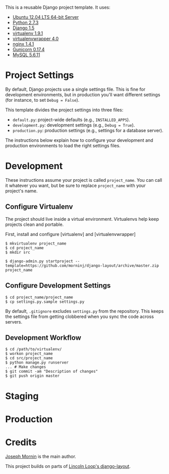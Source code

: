 This is a reusable Django project template. It uses:

* [Ubuntu 12.04 LTS 64-bit Server](http://www.ubuntu.com/download/server)
* [Python 2.7.3](http://www.python.org/download/releases/2.7.3/)
* [Django 1.5](https://docs.djangoproject.com/en/dev/releases/1.5/)
* [virtualenv 1.9.1](https://pypi.python.org/pypi/virtualenv)
* [virtualenvwrapper 4.0](https://bitbucket.org/dhellmann/virtualenvwrapper/)
* [nginx 1.4.1](http://nginx.org/en/download.html)
* [Gunicorn 0.17.4](https://pypi.python.org/pypi/gunicorn/)
* [MySQL 5.6.11](http://dev.mysql.com/downloads/mysql/)

# Project Settings

By default, Django projects use a single settings file. This is fine for 
development environments, but in production you'll want different settings 
(for instance, to set `Debug = False`).

This template divides the project settings into three files:

* `default.py`: project-wide defaults (e.g., `INSTALLED_APPS`).
* `development.py`: development settings (e.g., `Debug = True`).
* `production.py`: production settings (e.g., settings for a database server).

The instructions below explain how to configure your development and 
production environments to load the right settings files.

# Development

These instructions assume your project is called `project_name`. You can call 
it whatever you want, but be sure to replace `project_name` with your 
project's name.

## Configure Virtualenv

The project should live inside a virtual environment. Virtualenvs help keep 
projects clean and portable.

First, install and configure [virtualenv] and [virtualenvwrapper]

<!-- TODO install virtualenv and virtualenvwrapper -->
    $ mkvirtualenv project_name
    $ cd project_name
    $ mkdir src

    $ django-admin.py startproject --template=https://github.com/morninj/django-layout/archive/master.zip project_name
<!-- TODO expand-->

## Configure Development Settings

    $ cd project_name/project_name
    $ cp settings.py.sample settings.py

By default, `.gitignore` excludes `settings.py` from the repository. 
This keeps the settings file from getting clobbered when you sync the 
code across servers.

## Development Workflow

    $ cd /path/to/virtualenv/
    $ workon project_name
    $ cd src/project_name
    $ python manage.py runserver
    ... # Make changes
    $ git commit -am "Description of changes"
    $ git push origin master
<!-- TODO fab? -->

# Staging

<!-- TODO -->

# Production

<!-- TODO -->

# Credits

[Joseph Mornin](http://www.mornin.org/) is the main author.

This project builds on parts of [Lincoln Loop's 
django-layout](https://github.com/lincolnloop/django-layout).

<!-- TODO: pokayoke and 12-factor -->
<!-- TODO: add south -->

